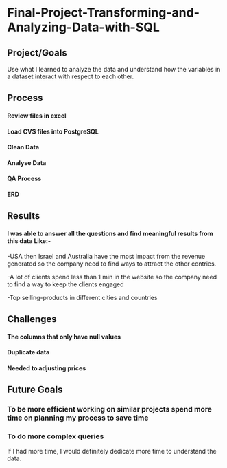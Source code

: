 # Final-Project-Transforming-and-Analyzing-Data-with-SQL

## Project/Goals
Use what I learned to analyze the data and understand how the variables in a dataset interact with respect to each other.

## Process
#### Review files in excel
#### Load CVS files into PostgreSQL 
#### Clean Data
#### Analyse Data
#### QA Process
#### ERD

## Results
#### I was able to answer all the questions and find meaningful results from this data Like:-

-USA then Israel and Australia have the most impact from the revenue generated so the company need to find ways to attract the other contries.

-A lot of clients spend less than 1 min in the website so the company need to find a way to keep the clients engaged

-Top selling-products in different cities and countries

## Challenges 
#### The columns that only have null values
#### Duplicate data
#### Needed to adjusting prices


## Future Goals

### To be more efficient working on similar projects spend more time on planning my process to save time
### To do more complex queries
If I had more time, I would definitely dedicate more time to understand the data.

